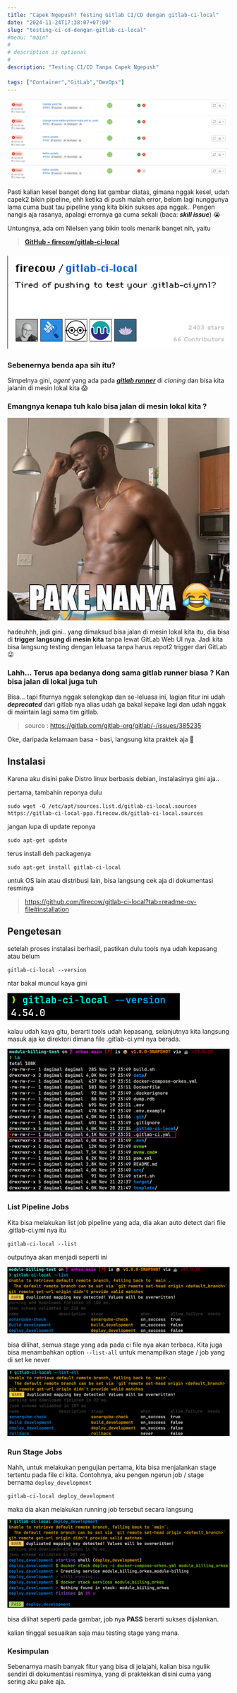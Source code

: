 ```yaml
---
title: "Capek Ngepush? Testing Gitlab CI/CD dengan gitlab-ci-local"
date: "2024-11-24T17:38:07+07:00"
slug: "testing-ci-cd-dengan-gitlab-ci-local"
#menu: "main"
#
# description is optional
#
description: "Testing CI/CD Tanpa Capek Ngepush"

tags: ["Container","GitLab","DevOps"]
---
```


![](../images/gitlab-ci-local/2024-11-24-18-52-48-image.png)

Pasti kalian kesel banget dong liat gambar diatas, gimana nggak kesel, udah capek2 bikin pipeline, ehh ketika di push malah error, belom lagi nunggunya lama cuma buat tau pipeline yang kita bikin sukses apa nggak.. Pengen nangis aja rasanya, apalagi errornya ga cuma sekali (baca: ***skill issue***) 😭

Untungnya, ada om Nielsen yang bikin tools menarik banget nih, yaitu

> **[GitHub - firecow/gitlab-ci-local](https://github.com/firecow/gitlab-ci-local)**

### ![](../images/gitlab-ci-local/2024-11-24-21-18-01-image.png)

### Sebenernya benda apa sih itu?

Simpelnya gini, *agent* yang ada pada ***[gitlab runner](https://docs.gitlab.com/runner/)*** di *cloning* dan bisa kita jalanin di mesin lokal kita 😱

### Emangnya kenapa tuh kalo bisa jalan di mesin lokal kita ?

![](../images/gitlab-ci-local/2024-11-24-21-10-29-image.png)

hadeuhhh, jadi gini.. yang dimaksud bisa jalan di mesin lokal kita itu, dia bisa di **trigger langsung di mesin kita** tanpa lewat GitLab Web UI nya. Jadi kita bisa langsung testing dengan leluasa tanpa harus repot2 trigger dari GitLab 😜

### Lahh... Terus apa bedanya dong sama gitlab runner biasa ? Kan bisa jalan di lokal juga tuh

Bisa... tapi fiturnya nggak selengkap dan se-leluasa ini, lagian fitur ini udah ***deprecated*** dari gitlab nya alias udah ga bakal kepake lagi dan udah nggak di maintain lagi sama tim gitlab.

> source : https://gitlab.com/gitlab-org/gitlab/-/issues/385235

Oke, daripada kelamaan basa - basi, langsung kita praktek aja 🔬

## Instalasi

Karena aku disini pake Distro linux berbasis debian, instalasinya gini aja..

pertama, tambahin reponya dulu

```
sudo wget -O /etc/apt/sources.list.d/gitlab-ci-local.sources https://gitlab-ci-local-ppa.firecow.dk/gitlab-ci-local.sources
```

jangan lupa di update reponya

```
sudo apt-get update
```

terus install deh packagenya

```
sudo apt-get install gitlab-ci-local
```

untuk OS lain atau distribusi lain, bisa langsung cek aja di dokumentasi resminya

> https://github.com/firecow/gitlab-ci-local?tab=readme-ov-file#installation

## Pengetesan

setelah proses instalasi berhasil, pastikan dulu tools nya udah kepasang atau belum

```
gitlab-ci-local --version
```

ntar bakal muncul kaya gini

![](../images/gitlab-ci-local/2024-11-24-23-14-31-image.png)

kalau udah kaya gitu, berarti tools udah kepasang, selanjutnya kita langsung masuk aja ke direktori dimana file .gitlab-ci.yml nya berada.

![](../images/gitlab-ci-local/2024-11-24-23-16-45-image.png)

### List Pipeline Jobs

Kita bisa melakukan list job pipeline yang ada, dia akan auto detect dari file .gitlab-ci.yml nya itu

```
gitlab-ci-local --list
```

outputnya akan menjadi seperti ini

![](../images/gitlab-ci-local/2024-11-24-23-24-33-image.png)

bisa dilihat, semua stage yang ada pada ci file nya akan terbaca. Kita juga bisa menambahkan option `--list-all` untuk menampilkan stage / job yang di set ke never

![](../images/gitlab-ci-local/2024-11-24-23-29-29-image.png)

### Run Stage Jobs

Nahh, untuk melakukan pengujian pertama, kita bisa menjalankan stage tertentu pada file ci kita. Contohnya, aku pengen ngerun job / stage bernama `deploy_development`

```
gitlab-ci-local deploy_development
```

maka dia akan melakukan running job tersebut secara langsung

![](../images/gitlab-ci-local/2024-11-24-23-39-58-image.png)

bisa dilihat seperti pada gambar, job nya **PASS** berarti sukses dijalankan.

kalian tinggal sesuaikan saja mau testing stage yang mana.

### Kesimpulan

Sebenarnya masih banyak fitur yang bisa di jelajahi, kalian bisa ngulik sendiri di dokumentasi resminya, yang di praktekkan disini cuma yang sering aku pake aja.
